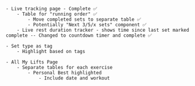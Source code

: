 
    - Live tracking page - Complete ✅
        - Table for "running order" ✅
            - Move completed sets to separate table ✅
            - Potentially "Next 3/5/x sets" component ✅
        - Live rest duration tracker - shows time since last set marked complete -- Changed to countdown timer and complete ✅
    
    - Set type as tag
        - Highlight based on tags

    - All My Lifts Page
        - Separate tables for each exercise
            - Personal Best highlighted
                - Include date and workout
    
    